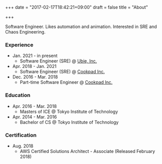 +++
date = "2017-02-17T18:42:21+09:00"
draft = false
title = "About"

+++

Software Engineer. Likes automation and animation. Interested in SRE and Chaos Engineering.

### Experience

- Jan. 2021 - in present
    - Software Engineer (SRE) @ [Ubie, Inc.](https://ubie.life/)
- Apr. 2018 - Jan. 2021
    - Software Engineer (SRE) @ [Cookpad Inc.](https://info.cookpad.com/)
- Dec. 2016 - Mar. 2018
    - Part-time Software Engineer @ [Cookpad Inc.](https://info.cookpad.com/)

### Education

- Apr. 2016 - Mar. 2018
    - Masters of ICE @ Tokyo Institute of Technology
- Apr. 2014 - Mar. 2016
    - Bachelor of CS @ Tokyo Institute of Technology

### Certification

- Aug. 2018
    - AWS Certified Solutions Architect - Associate (Released February 2018)